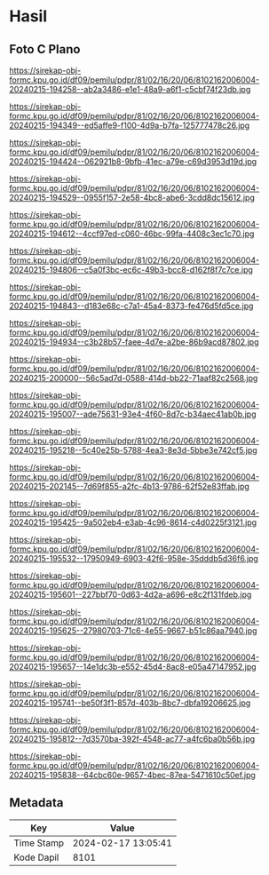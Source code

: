 # Hasil

## Foto C Plano

https://sirekap-obj-formc.kpu.go.id/df09/pemilu/pdpr/81/02/16/20/06/8102162006004-20240215-194258--ab2a3486-e1e1-48a9-a6f1-c5cbf74f23db.jpg

https://sirekap-obj-formc.kpu.go.id/df09/pemilu/pdpr/81/02/16/20/06/8102162006004-20240215-194349--ed5affe9-f100-4d9a-b7fa-125777478c26.jpg

https://sirekap-obj-formc.kpu.go.id/df09/pemilu/pdpr/81/02/16/20/06/8102162006004-20240215-194424--062921b8-9bfb-41ec-a79e-c69d3953d19d.jpg

https://sirekap-obj-formc.kpu.go.id/df09/pemilu/pdpr/81/02/16/20/06/8102162006004-20240215-194529--0955f157-2e58-4bc8-abe6-3cdd8dc15612.jpg

https://sirekap-obj-formc.kpu.go.id/df09/pemilu/pdpr/81/02/16/20/06/8102162006004-20240215-194612--4ccf97ed-c060-46bc-99fa-4408c3ec1c70.jpg

https://sirekap-obj-formc.kpu.go.id/df09/pemilu/pdpr/81/02/16/20/06/8102162006004-20240215-194806--c5a0f3bc-ec6c-49b3-bcc8-d162f8f7c7ce.jpg

https://sirekap-obj-formc.kpu.go.id/df09/pemilu/pdpr/81/02/16/20/06/8102162006004-20240215-194843--d183e68c-c7a1-45a4-8373-fe476d5fd5ce.jpg

https://sirekap-obj-formc.kpu.go.id/df09/pemilu/pdpr/81/02/16/20/06/8102162006004-20240215-194934--c3b28b57-faee-4d7e-a2be-86b9acd87802.jpg

https://sirekap-obj-formc.kpu.go.id/df09/pemilu/pdpr/81/02/16/20/06/8102162006004-20240215-200000--56c5ad7d-0588-414d-bb22-71aaf82c2568.jpg

https://sirekap-obj-formc.kpu.go.id/df09/pemilu/pdpr/81/02/16/20/06/8102162006004-20240215-195007--ade75631-93e4-4f60-8d7c-b34aec41ab0b.jpg

https://sirekap-obj-formc.kpu.go.id/df09/pemilu/pdpr/81/02/16/20/06/8102162006004-20240215-195218--5c40e25b-5788-4ea3-8e3d-5bbe3e742cf5.jpg

https://sirekap-obj-formc.kpu.go.id/df09/pemilu/pdpr/81/02/16/20/06/8102162006004-20240215-202145--7d69f855-a2fc-4b13-9786-62f52e83ffab.jpg

https://sirekap-obj-formc.kpu.go.id/df09/pemilu/pdpr/81/02/16/20/06/8102162006004-20240215-195425--9a502eb4-e3ab-4c96-8614-c4d0225f3121.jpg

https://sirekap-obj-formc.kpu.go.id/df09/pemilu/pdpr/81/02/16/20/06/8102162006004-20240215-195532--17950949-6903-42f6-958e-35dddb5d36f6.jpg

https://sirekap-obj-formc.kpu.go.id/df09/pemilu/pdpr/81/02/16/20/06/8102162006004-20240215-195601--227bbf70-0d63-4d2a-a696-e8c2f131fdeb.jpg

https://sirekap-obj-formc.kpu.go.id/df09/pemilu/pdpr/81/02/16/20/06/8102162006004-20240215-195625--27980703-71c6-4e55-9667-b51c86aa7940.jpg

https://sirekap-obj-formc.kpu.go.id/df09/pemilu/pdpr/81/02/16/20/06/8102162006004-20240215-195657--14e1dc3b-e552-45d4-8ac8-e05a47147952.jpg

https://sirekap-obj-formc.kpu.go.id/df09/pemilu/pdpr/81/02/16/20/06/8102162006004-20240215-195741--be50f3f1-857d-403b-8bc7-dbfa19206625.jpg

https://sirekap-obj-formc.kpu.go.id/df09/pemilu/pdpr/81/02/16/20/06/8102162006004-20240215-195812--7d3570ba-392f-4548-ac77-a4fc6ba0b56b.jpg

https://sirekap-obj-formc.kpu.go.id/df09/pemilu/pdpr/81/02/16/20/06/8102162006004-20240215-195838--64cbc60e-9657-4bec-87ea-5471610c50ef.jpg


## Metadata

| Key        | Value               |
| ---------- | ------------------- |
| Time Stamp | 2024-02-17 13:05:41 |
| Kode Dapil | 8101                |



